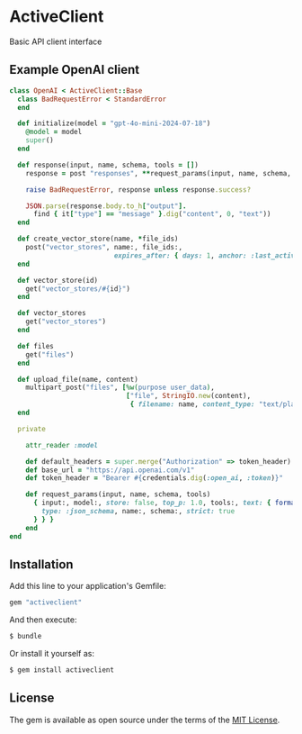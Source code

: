# ActiveClient

Basic API client interface

## Example OpenAI client

```ruby
class OpenAI < ActiveClient::Base
  class BadRequestError < StandardError
  end

  def initialize(model = "gpt-4o-mini-2024-07-18")
    @model = model
    super()
  end

  def response(input, name, schema, tools = [])
    response = post "responses", **request_params(input, name, schema, tools)

    raise BadRequestError, response unless response.success?

    JSON.parse(response.body.to_h["output"].
      find { it["type"] == "message" }.dig("content", 0, "text"))
  end

  def create_vector_store(name, *file_ids)
    post("vector_stores", name:, file_ids:,
                          expires_after: { days: 1, anchor: :last_active_at })
  end

  def vector_store(id)
    get("vector_stores/#{id}")
  end

  def vector_stores
    get("vector_stores")
  end

  def files
    get("files")
  end

  def upload_file(name, content)
    multipart_post("files", [%w(purpose user_data),
                             ["file", StringIO.new(content),
                              { filename: name, content_type: "text/plain" }]])
  end

  private

    attr_reader :model

    def default_headers = super.merge("Authorization" => token_header)
    def base_url = "https://api.openai.com/v1"
    def token_header = "Bearer #{credentials.dig(:open_ai, :token)}"

    def request_params(input, name, schema, tools)
      { input:, model:, store: false, top_p: 1.0, tools:, text: { format: {
        type: :json_schema, name:, schema:, strict: true
      } } }
    end
end
```

## Installation
Add this line to your application's Gemfile:

```ruby
gem "activeclient"
```

And then execute:
```bash
$ bundle
```

Or install it yourself as:
```bash
$ gem install activeclient
```

## License
The gem is available as open source under the terms of the [MIT License](https://opensource.org/licenses/MIT).
